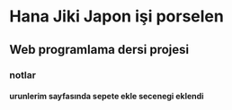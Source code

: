 # Hana Jiki Japon işi porselen

## Web programlama dersi projesi

### notlar

#### urunlerim sayfasında sepete ekle secenegi eklendi
